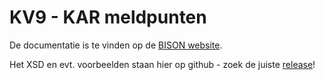 # KV9 - KAR meldpunten

De documentatie is te vinden op de [BISON website](http://bison.dova.nu/standaarden/kv9-kar-meldpunten).

Het XSD en evt. voorbeelden staan hier op github - zoek de juiste [release](http://github.com/BISONNL/KV9/releases)!